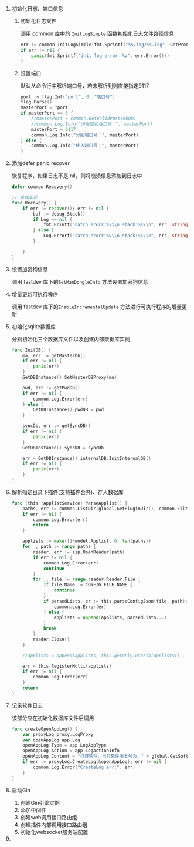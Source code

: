 1. 初始化日志、端口信息
    
    1. 初始化日志文件
        
        调用 common 库中的 `InitLogSimple` 函数初始化日志文件路径信息
        
        ```go
        err := common.InitLogSimple(fmt.Sprintf("%s/log/%s.log", GetProductName(), GetProductName()), GetProductName(), true)
        if err != nil {
        	panic(fmt.Sprintf("init log error：%v", err.Error()))
        }
        ```
        
    2. 设置端口
        
        默认从命令行中解析端口号，若未解析到则直接指定9117
        
        ```go
        port := flag.Int("port", 0, "端口号")
        flag.Parse()
        masterPort = *port
        if masterPort == 0 {
        	//masterPort = common.GetValidPort(9000)
        	//common.Log.Info("分配随机端口号：", masterPort)
        	masterPort = 9117
        	common.Log.Info("分配端口号：", masterPort)
        } else {
        	common.Log.Info("传入端口号：", masterPort)
        }
        ```
        
2. 添加defer panic recover
    
    恢复程序，如果日志不是 nil，则将崩溃信息添加到日志中
    
    ```go
    defer common.Recovery()
    
    // 具体实现
    func Recovery() {
    	if err := recover(); err != nil {
    		buf := debug.Stack()
    		if Log == nil {
    			fmt.Printf("catch erorr:%v\\n stack:%s\\n", err, string(buf))
    		} else {
    			Log.Errorf("catch erorr:%v\\n stack:%s\\n", err, string(buf))
    		}
    
    	}
    }
    ```
    
3. 设置加密狗信息
    
    调用 fastdev 库下的`SetManDongleInfo` 方法设置加密狗信息
    
4. 增量更新可执行程序
    
    调用 fastdev 库下的`EnableIncrementalUpdate` 方法进行可执行程序的增量更新
    
5. 初始化sqlite数据库
    
    分别初始化三个数据库文件以及创建内部数据库实例
    
    ```go
    func InitDB() {
    	ma, err := getMasterDb()
    	if err != nil {
    		panic(err)
    	}
    	GetDBInstance().SetMasterDBProxy(ma)
    
    	pwd, err := getPwdDB()
    	if err != nil {
    		common.Log.Error(err)
    	} else {
    		GetDBInstance().pwdDB = pwd
    	}
    
    	syncDb, err := getSyncDB()
    	if err != nil {
    		panic(err)
    	}
    	GetDBInstance().syncDB = syncDb
    
    	err = GetDBInstance().internalDB.InitInternalDB()
    	if err != nil {
    		panic(err)
    	}
    }
    ```
    
6. 解析指定目录下插件(支持插件合并)、存入数据库
    
    ```go
    func (this *ApplistService) ParseApplist() {
    	paths, err := common.ListDir(global.GetPluginDir(), common.FilterFile, "iop")
    	if err != nil {
    		common.Log.Error(err)
    		return
    	}
    
    	applists := make([]*model.Applist, 0, len(paths))
    	for _, path := range paths {
    		reader, err := zip.OpenReader(path)
    		if err != nil {
    			common.Log.Error(err)
    			continue
    		}
    		for _, file := range reader.Reader.File {
    			if file.Name != CONFIG_FILE_NAME {
    				continue
    			}
    			if parsedLists, er := this.parseConfigJson(file, path); er != nil {
    				common.Log.Error(er)
    			} else {
    				applists = append(applists, parsedLists...)
    			}
    			break
    		}
    		reader.Close()
    	}
    
    	//applists = append(applists, this.getOnlyTutorialApplists()...)
    
    	err = this.RegisterMulti(applists)
    	if err != nil {
    		common.Log.Error(err)
    	}
    	return
    }
    ```
    
7. 记录软件日志
    
    该部分应在初始化数据库文件后调用
    
    ```go
    func createOpenAppLog() {
    	var proxyLog proxy.LogProxy
    	var openAppLog app.Log
    	openAppLog.Type = app.LogAppType
    	openAppLog.Action = app.LogActionInfo
    	openAppLog.Content = "打开软件，当前软件版本号为：" + global.GetSoftVersion()
    	if err := proxyLog.CreateLog(&openAppLog); err != nil {
    		common.Log.Error("CreateLog err:", err)
    	}
    }
    ```
    
8. 启动Gin
    
    1. 创建Gin引擎实例
    2. 添加中间件
    3. 创建web调用接口路由组
    4. 创建插件内部调用接口路由组
    5. 初始化websocket服务端配置
9. 